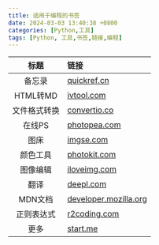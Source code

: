 ```yaml
---
title: 适用于编程的书签
date: 2024-03-03 13:40:38 +0800
categories: [Python,工具]
tags: [Python, 工具,书签,链接,编程]
---
```


| 标题 | 链接 |
| :---: | :---- |
| 备忘录 | [quickref.cn](https://quickref.cn/) |
| HTML转MD | [ivtool.com](https://www.ivtool.com/html-to-markdown/) |
| 文件格式转换 | [convertio.co](https://convertio.co/zh/) |
| 在线PS | [photopea.com](https://www.photopea.com/) |
| 图床 | [imgse.com](https://imgse.com/) |
| 颜色工具 | [photokit.com](https://photokit.com/colors/?lang=zh) |
| 图像编辑 | [iloveimg.com](https://www.iloveimg.com/zh-cn) |
| 翻译 | [deepl.com](https://www.deepl.com/translator) |
| MDN文档 | [developer.mozilla.org](https://developer.mozilla.org/zh-CN/) |
| 正则表达式 | [r2coding.com](https://r2coding.com/#/README?id=%e6%ad%a3%e5%88%99%e8%a1%a8%e8%be%be%e5%bc%8f) |
| 更多 | [start.me](https://start.me/p/mw6OG4) |
